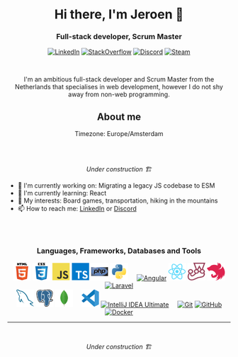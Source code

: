 <h1 align="center">Hi there, I'm Jeroen 👋</h1>

<h3 align="center">Full-stack developer, Scrum Master</h3>

<p align="center">
<a href="https://www.linkedin.com/in/jeroen--akkerman/"><img src="https://img.shields.io/badge/linkedin-%230077B5.svg?&style=for-the-badge&logo=linkedin&logoColor=white" alt="LinkedIn"/></a>
<a href="https://stackoverflow.com/users/6413844/"><img src="https://img.shields.io/badge/StackOverflow-%23F48225.svg?&style=for-the-badge&logo=stackoverflow&logoColor=white" alt="StackOverflow"/></a>
<a href="https://discord.com/users/96746840958959616"><img src="https://img.shields.io/badge/Ionaru%233801-%235865f2.svg?&style=for-the-badge&logo=discord&logoColor=white" alt="Discord"/></a>
<a href="https://steamcommunity.com/id/Ionaru/"><img src="https://img.shields.io/badge/Steam-%23000.svg?&style=for-the-badge&logo=steam&logoColor=white" alt="Steam"/></a>
</p>

<br>

<p align="center">I'm an ambitious full-stack developer and Scrum Master from the Netherlands that specialises in web development, however I do not shy away from non-web programming.</p>

<h2 align="center">About me</h2>
<p align="center">
  Timezone: Europe/Amsterdam
</p>

<br>
<br>

<p align="center">
<em>Under construction 🏗️</em>
</p>


<!-- Here are some ideas to get you started: -->

- 🔭 I'm currently working on: Migrating a legacy JS codebase to ESM
- 🌱 I'm currently learning: React
- 💬 My interests: Board games, transportation, hiking in the mountains
- 📫 How to reach me: <a href="https://www.linkedin.com/in/jeroen--akkerman/">LinkedIn</a> or <a href="https://discord.com/users/96746840958959616">Discord</a>
<!--
- 👯 I’m looking to collaborate on ...
- 🤔 I’m looking for help with ...
- 😄 Pronouns: ...
- ⚡ Fun fact: ...
-->


<br />
<br />
<p>
<h3 align="center"> Languages, Frameworks, Databases and Tools</h3>
</p>
<p align="center">
<a href="https://www.w3.org/html/" target="_blank">
<img height="40px" src="https://raw.githubusercontent.com/devicons/devicon/master/icons/html5/html5-original-wordmark.svg" alt="HTML5" width="40" height="40"/></a>
<a href="https://developer.mozilla.org/en-US/docs/Web/CSS" target="_blank">
<img height="40px" src="https://raw.githubusercontent.com/devicons/devicon/master/icons/css3/css3-original-wordmark.svg" alt="CSS3" width="40" height="40"/></a>
<a href="https://developer.mozilla.org/en-US/docs/Web/JavaScript" target="_blank">
<img height="40px" src="https://raw.githubusercontent.com/devicons/devicon/master/icons/javascript/javascript-original.svg" alt="JavaScript " width="40" height="40"/></a>
<a href="https://www.python.org/" target="_blank">
<img height="40px" src="https://raw.githubusercontent.com/devicons/devicon/master/icons/typescript/typescript-original.svg" alt="Python" width="40" height="40"/></a>
<a href="https://www.php.net/" target="_blank">
<img height="40px" src="https://raw.githubusercontent.com/devicons/devicon/master/icons/php/php-original.svg" alt="PHP" width="40" height="40"/></a>

<a href="https://www.typescriptlang.org/" target="_blank">
<img height="40px" src="https://raw.githubusercontent.com/devicons/devicon/master/icons/python/python-original.svg" alt="Python" width="40" height="40"/></a>
&nbsp&nbsp&nbsp
<a href="https://angular.io/" target="_blank">
<img height="40px" src="https://angular.io/assets/images/logos/angular/angular.svg" alt="Angular" width="40" height="40"/></a>
<a href="https://reactjs.org/" target="_blank">
<img height="40px" src="https://raw.githubusercontent.com/devicons/devicon/master/icons/react/react-original.svg" alt="React" width="40" height="40"/></a>
<a href="https://jestjs.io/" target="_blank">
<img height="40px" src="https://raw.githubusercontent.com/devicons/devicon/master/icons/jest/jest-plain.svg" alt="Jest" width="40" height="40"/></a>
<a href="https://nestjs.com/" target="_blank">
<img height="40px" src="https://raw.githubusercontent.com/devicons/devicon/master/icons/nestjs/nestjs-plain.svg" alt="NestJS" width="40" height="40"/></a>
<a href="https://laravel.com/" target="_blank">
<img height="40px" src="https://laravel.com/img/logomark.min.svg" alt="Laravel" width="40" height="40"/></a>
<br>
<a href="https://www.mysql.com/" target="_blank">
<img height="40px" alt="MySQL" width="40px" src="https://github.com/devicons/devicon/blob/master/icons/mysql/mysql-original.svg"/></a>
<a href="https://www.postgresql.org/" target="_blank">
<img height="40px" alt="PostgreSQL" width="40px" src="https://github.com/devicons/devicon/blob/master/icons/postgresql/postgresql-original.svg"/></a>
<a href="https://www.mongodb.com/" target="_blank">
<img height="40px" alt="Mongo DB" width="40px" src="https://github.com/devicons/devicon/blob/master/icons/mongodb/mongodb-original.svg"/></a>
&nbsp&nbsp&nbsp
<a href="https://code.visualstudio.com/" target="_blank">
<img height="40px" alt="Visual Studio Code" width="40px" src="https://raw.githubusercontent.com/devicons/devicon/master/icons/vscode/vscode-original.svg"/></a>
<a href="https://www.jetbrains.com/idea/" target="_blank">
<img height="40px" alt="IntelliJ IDEA Ultimate" width="40px" src="https://resources.jetbrains.com/storage/products/company/brand/logos/IntelliJ_IDEA_icon.svg"/></a>
&nbsp&nbsp&nbsp
<a href="https://git-scm.com/" target="_blank">
<img height="40px" alt="Git" width="40px" src="https://raw.githubusercontent.com/gilbarbara/logos/master/logos/git-icon.svg"/></a>
<a href="https://github.com/Ionaru" target="_blank">
<img height="40px" alt="GitHub" width="40px" src="https://raw.githubusercontent.com/gilbarbara/logos/master/logos/github-icon.svg"/></a>
<a href="https://www.docker.com/" target="_blank">
<img height="40px" alt="Docker" width="40px" src="https://raw.githubusercontent.com/gilbarbara/logos/master/logos/docker-icon.svg"/></a>
</p>
<hr>
<br>
<p align="center">
<em>Under construction 🏗️</em>
</p>

